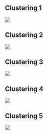 ## Clustering 1
![](../polarvis_collocations/C1_collocation.png)

## Clustering 2
![](../polarvis_collocations/C2_collocation.png)

## Clustering 3
![](../polarvis_collocations/C3_collocation.png)

## Clustering 4
![](../polarvis_collocations/C4_collocation.png)

## Clustering 5
![](../polarvis_collocations/C5_collocation.png)
